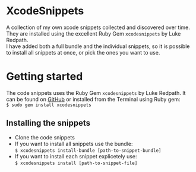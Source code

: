 XcodeSnippets
=============
A collection of my own xcode snippets collected and discovered over time.  
They are installed using the excellent Ruby Gem `xcodesnippets` by Luke Redpath.  
I have added both a full bundle and the individual snippets, so it is possible to install 
all snippets at once, or pick the ones you want to use.

# Getting started

The code snippets uses the Ruby Gem `xcodesnippets` by Luke Redpath. It can be found on 
[GitHub](https://github.com/lukeredpath/xcodesnippets) or installed from the Terminal using
Ruby gem:  
`$ sudo gem install xcodesnippets`
	
## Installing the snippets
* Clone the code snippets
* If you want to install all snippets use the bundle:  
`$ xcodesnippets install-bundle [path-to-snippet-bundle]`
* If you want to install each snippet explicetely use:  
`$ xcodesnippets install [path-to-snippet-file]`


	
